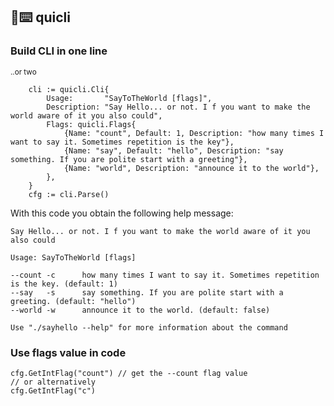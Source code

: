 ## 🏃⌨️ quicli
### Build CLI in one line
<sup>..or two</sup>
```golang
	cli := quicli.Cli{
		Usage:       "SayToTheWorld [flags]",
		Description: "Say Hello... or not. I f you want to make the world aware of it you also could",
		Flags: quicli.Flags{
			{Name: "count", Default: 1, Description: "how many times I want to say it. Sometimes repetition is the key"},
			{Name: "say", Default: "hello", Description: "say something. If you are polite start with a greeting"},
			{Name: "world", Description: "announce it to the world"},
		},
	}
	cfg := cli.Parse()
```

With this code you obtain the following help message:
```
Say Hello... or not. I f you want to make the world aware of it you also could

Usage: SayToTheWorld [flags]

--count -c      how many times I want to say it. Sometimes repetition is the key. (default: 1)
--say   -s      say something. If you are polite start with a greeting. (default: "hello")
--world -w      announce it to the world. (default: false)

Use "./sayhello --help" for more information about the command
```

### Use flags value in code
```golang
cfg.GetIntFlag("count") // get the --count flag value
// or alternatively
cfg.GetIntFlag("c")
```
